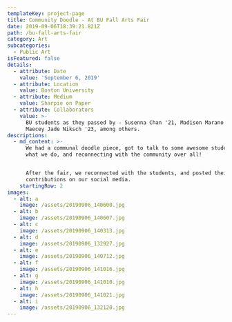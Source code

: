 ```yaml
---
templateKey: project-page
title: Community Doodle - At BU Fall Arts Fair
date: 2019-09-06T18:39:21.821Z
path: /bu-fall-arts-fair
category: Art
subcategories:
  - Public Art
isFeatured: false
details:
  - attribute: Date
    value: 'September 6, 2019'
  - attribute: Location
    value: Boston University
  - attribute: Medium
    value: Sharpie on Paper
  - attribute: Collaborators
    value: >-
      BU students as they passed by - Susenna Chan '21, Madison Marano '23, and
      Maecey Jade Niksch '23, among others. 
descriptions:
  - md_content: >-
      We had a communal doodle piece, got to talk to some awesome students about
      what we do, and reconnecting with the community over all!


      After the fair, we reconnected with the students, and posted their art
      contributions on our social media.
    startingRow: 2
images:
  - alt: a
    image: /assets/20190906_140600.jpg
  - alt: b
    image: /assets/20190906_140607.jpg
  - alt: c
    image: /assets/20190906_140313.jpg
  - alt: d
    image: /assets/20190906_132927.jpg
  - alt: e
    image: /assets/20190906_140712.jpg
  - alt: f
    image: /assets/20190906_141016.jpg
  - alt: g
    image: /assets/20190906_141010.jpg
  - alt: h
    image: /assets/20190906_141021.jpg
  - alt: i
    image: /assets/20190906_132120.jpg
---
```


